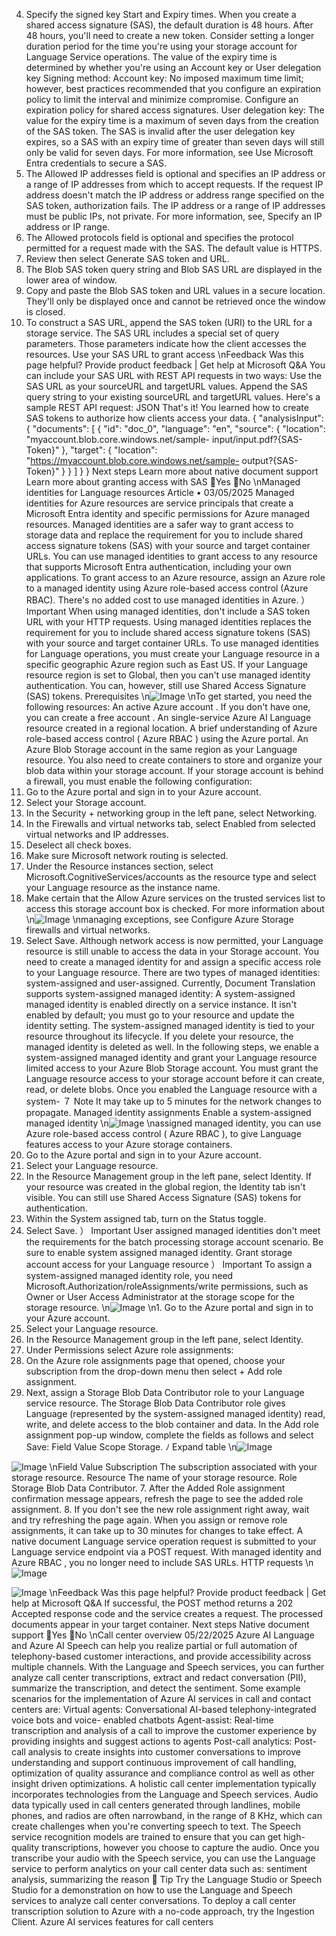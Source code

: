 4. Specify the signed key Start and Expiry times.
When you create a shared access signature (SAS), the default duration is 48
hours. After 48 hours, you'll need to create a new token.
Consider setting a longer duration period for the time you're using your
storage account for Language Service operations.
The value of the expiry time is determined by whether you're using an
Account key or User delegation key Signing method:
Account key: No imposed maximum time limit; however, best practices
recommended that you configure an expiration policy to limit the interval
and minimize compromise. Configure an expiration policy for shared
access signatures.
User delegation key: The value for the expiry time is a maximum of seven
days from the creation of the SAS token. The SAS is invalid after the user
delegation key expires, so a SAS with an expiry time of greater than seven
days will still only be valid for seven days. For more information, see Use
Microsoft Entra credentials to secure a SAS.
5. The Allowed IP addresses field is optional and specifies an IP address or a range of
IP addresses from which to accept requests. If the request IP address doesn't
match the IP address or address range specified on the SAS token, authorization
fails. The IP address or a range of IP addresses must be public IPs, not private. For
more information, see, Specify an IP address or IP range.
6. The Allowed protocols field is optional and specifies the protocol permitted for a
request made with the SAS. The default value is HTTPS.
7. Review then select Generate SAS token and URL.
8. The Blob SAS token query string and Blob SAS URL are displayed in the lower area
of window.
9. Copy and paste the Blob SAS token and URL values in a secure location. They'll
only be displayed once and cannot be retrieved once the window is closed.
10. To construct a SAS URL, append the SAS token (URI) to the URL for a storage
service.
The SAS URL includes a special set of query parameters. Those parameters indicate how
the client accesses the resources.
Use your SAS URL to grant access
\nFeedback
Was this page helpful?
Provide product feedback 
| Get help at Microsoft Q&A
You can include your SAS URL with REST API requests in two ways:
Use the SAS URL as your sourceURL and targetURL values.
Append the SAS query string to your existing sourceURL and targetURL values.
Here's a sample REST API request:
JSON
That's it! You learned how to create SAS tokens to authorize how clients access your
data.
{
  "analysisInput": {
    "documents": [
      {
        "id": "doc_0",
        "language": "en",
        "source": {
          "location": "myaccount.blob.core.windows.net/sample-
input/input.pdf?{SAS-Token}"
        },
        "target": {
          "location": "https://myaccount.blob.core.windows.net/sample-
output?{SAS-Token}"
        }
      }
    ]
  }
}
Next steps
Learn more about native document support
Learn more about granting access with SAS
Yes
No
\nManaged identities for Language
resources
Article • 03/05/2025
Managed identities for Azure resources are service principals that create a Microsoft
Entra identity and specific permissions for Azure managed resources. Managed
identities are a safer way to grant access to storage data and replace the requirement
for you to include shared access signature tokens (SAS) with your source and target
container URLs.
You can use managed identities to grant access to any resource that supports
Microsoft Entra authentication, including your own applications.
To grant access to an Azure resource, assign an Azure role to a managed identity
using Azure role-based access control (Azure RBAC).
There's no added cost to use managed identities in Azure.
） Important
When using managed identities, don't include a SAS token URL with your
HTTP requests. Using managed identities replaces the requirement for you to
include shared access signature tokens (SAS) with your source and target
container URLs.
To use managed identities for Language operations, you must create your
Language resource
 in a specific geographic Azure region such as East US. If
your Language resource region is set to Global, then you can't use managed
identity authentication. You can, however, still use Shared Access Signature
(SAS) tokens.
Prerequisites
\n![Image](images/page1543_image1.png)
\nTo get started, you need the following resources:
An active Azure account
. If you don't have one, you can create a free account
.
An single-service Azure AI Language
 resource created in a regional location.
A brief understanding of Azure role-based access control ( Azure RBAC ) using the
Azure portal.
An Azure Blob Storage account
 in the same region as your Language resource.
You also need to create containers to store and organize your blob data within
your storage account.
If your storage account is behind a firewall, you must enable the following
configuration:
1. Go to the Azure portal
 and sign in to your Azure account.
2. Select your Storage account.
3. In the Security + networking group in the left pane, select Networking.
4. In the Firewalls and virtual networks tab, select Enabled from selected
virtual networks and IP addresses.
5. Deselect all check boxes.
6. Make sure Microsoft network routing is selected.
7. Under the Resource instances section, select
Microsoft.CognitiveServices/accounts as the resource type and select your
Language resource as the instance name.
8. Make certain that the Allow Azure services on the trusted services list to
access this storage account box is checked. For more information about
\n![Image](images/page1544_image1.png)
\nmanaging exceptions, see Configure Azure Storage firewalls and virtual
networks.
9. Select Save.
Although network access is now permitted, your Language resource is still unable
to access the data in your Storage account. You need to create a managed identity
for and assign a specific access role to your Language resource.
There are two types of managed identities: system-assigned and user-assigned.
Currently, Document Translation supports system-assigned managed identity:
A system-assigned managed identity is enabled directly on a service instance. It
isn't enabled by default; you must go to your resource and update the identity
setting.
The system-assigned managed identity is tied to your resource throughout its
lifecycle. If you delete your resource, the managed identity is deleted as well.
In the following steps, we enable a system-assigned managed identity and grant your
Language resource limited access to your Azure Blob Storage account.
You must grant the Language resource access to your storage account before it can
create, read, or delete blobs. Once you enabled the Language resource with a system-
７ Note
It may take up to 5 minutes for the network changes to propagate.
Managed identity assignments
Enable a system-assigned managed identity
\n![Image](images/page1545_image1.png)
\nassigned managed identity, you can use Azure role-based access control ( Azure RBAC ),
to give Language features access to your Azure storage containers.
1. Go to the Azure portal
 and sign in to your Azure account.
2. Select your Language resource.
3. In the Resource Management group in the left pane, select Identity. If your
resource was created in the global region, the Identity tab isn't visible. You can still
use Shared Access Signature (SAS) tokens for authentication.
4. Within the System assigned tab, turn on the Status toggle.
5. Select Save.
） Important
User assigned managed identities don't meet the requirements for the batch
processing storage account scenario. Be sure to enable system assigned
managed identity.
Grant storage account access for your
Language resource
） Important
To assign a system-assigned managed identity role, you need
Microsoft.Authorization/roleAssignments/write permissions, such as Owner or
User Access Administrator at the storage scope for the storage resource.
\n![Image](images/page1546_image1.png)
\n1. Go to the Azure portal
 and sign in to your Azure account.
2. Select your Language resource.
3. In the Resource Management group in the left pane, select Identity.
4. Under Permissions select Azure role assignments:
5. On the Azure role assignments page that opened, choose your subscription from
the drop-down menu then select + Add role assignment.
6. Next, assign a Storage Blob Data Contributor role to your Language service
resource. The Storage Blob Data Contributor role gives Language (represented by
the system-assigned managed identity) read, write, and delete access to the blob
container and data. In the Add role assignment pop-up window, complete the
fields as follows and select Save:
Field
Value
Scope
Storage.
ﾉ
Expand table
\n![Image](images/page1547_image1.png)

![Image](images/page1547_image2.png)
\nField
Value
Subscription
The subscription associated with your storage resource.
Resource
The name of your storage resource.
Role
Storage Blob Data Contributor.
7. After the Added Role assignment confirmation message appears, refresh the page
to see the added role assignment.
8. If you don't see the new role assignment right away, wait and try refreshing the
page again. When you assign or remove role assignments, it can take up to 30
minutes for changes to take effect.
A native document Language service operation request is submitted to your
Language service endpoint via a POST request.
With managed identity and Azure RBAC , you no longer need to include SAS URLs.
HTTP requests
\n![Image](images/page1548_image1.png)

![Image](images/page1548_image2.png)
\nFeedback
Was this page helpful?
Provide product feedback 
| Get help at Microsoft Q&A
If successful, the POST method returns a 202 Accepted  response code and the
service creates a request.
The processed documents appear in your target container.
Next steps
Native document support
Yes
No
\nCall center overview
05/22/2025
Azure AI Language and Azure AI Speech can help you realize partial or full automation of
telephony-based customer interactions, and provide accessibility across multiple channels.
With the Language and Speech services, you can further analyze call center transcriptions,
extract and redact conversation (PII), summarize the transcription, and detect the sentiment.
Some example scenarios for the implementation of Azure AI services in call and contact centers
are:
Virtual agents: Conversational AI-based telephony-integrated voice bots and voice-
enabled chatbots
Agent-assist: Real-time transcription and analysis of a call to improve the customer
experience by providing insights and suggest actions to agents
Post-call analytics: Post-call analysis to create insights into customer conversations to
improve understanding and support continuous improvement of call handling,
optimization of quality assurance and compliance control as well as other insight driven
optimizations.
A holistic call center implementation typically incorporates technologies from the Language
and Speech services.
Audio data typically used in call centers generated through landlines, mobile phones, and
radios are often narrowband, in the range of 8 KHz, which can create challenges when you're
converting speech to text. The Speech service recognition models are trained to ensure that
you can get high-quality transcriptions, however you choose to capture the audio.
Once you transcribe your audio with the Speech service, you can use the Language service to
perform analytics on your call center data such as: sentiment analysis, summarizing the reason
 Tip
Try the Language Studio
 or Speech Studio
 for a demonstration on how to use the
Language and Speech services to analyze call center conversations.
To deploy a call center transcription solution to Azure with a no-code approach, try the
Ingestion Client.
Azure AI services features for call centers